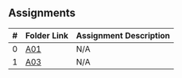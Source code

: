 ##  Assignments

|   #   | Folder Link | Assignment Description |
| :---: | ----------- | ---------------------- |
|   0   | <a href="https://github.com/AnvithaYalamanchili/5373-MobileApps/blob/main/Assignments/README.md">A01</a>     | N/A         |
|   1   | <a href="https://github.com/AnvithaYalamanchili/5373-MobileApps/blob/main/Assignments/README.md">A03</a>     | N/A         |
